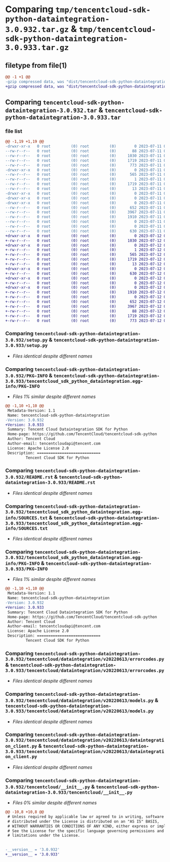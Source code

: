 # Comparing `tmp/tencentcloud-sdk-python-dataintegration-3.0.932.tar.gz` & `tmp/tencentcloud-sdk-python-dataintegration-3.0.933.tar.gz`

## filetype from file(1)

```diff
@@ -1 +1 @@
-gzip compressed data, was "dist/tencentcloud-sdk-python-dataintegration-3.0.932.tar", last modified: Tue Jul 11 00:41:13 2023, max compression
+gzip compressed data, was "dist/tencentcloud-sdk-python-dataintegration-3.0.933.tar", last modified: Wed Jul 12 00:27:42 2023, max compression
```

## Comparing `tencentcloud-sdk-python-dataintegration-3.0.932.tar` & `tencentcloud-sdk-python-dataintegration-3.0.933.tar`

### file list

```diff
@@ -1,19 +1,19 @@
-drwxr-xr-x   0 root         (0) root         (0)        0 2023-07-11 00:41:13.000000 tencentcloud-sdk-python-dataintegration-3.0.932/
--rw-r--r--   0 root         (0) root         (0)       88 2023-07-11 00:41:13.000000 tencentcloud-sdk-python-dataintegration-3.0.932/setup.cfg
--rw-r--r--   0 root         (0) root         (0)     1030 2023-07-11 00:41:13.000000 tencentcloud-sdk-python-dataintegration-3.0.932/setup.py
--rw-r--r--   0 root         (0) root         (0)     1719 2023-07-11 00:41:13.000000 tencentcloud-sdk-python-dataintegration-3.0.932/PKG-INFO
--rw-r--r--   0 root         (0) root         (0)      773 2023-07-11 00:41:13.000000 tencentcloud-sdk-python-dataintegration-3.0.932/README.rst
-drwxr-xr-x   0 root         (0) root         (0)        0 2023-07-11 00:41:13.000000 tencentcloud-sdk-python-dataintegration-3.0.932/tencentcloud_sdk_python_dataintegration.egg-info/
--rw-r--r--   0 root         (0) root         (0)      565 2023-07-11 00:41:13.000000 tencentcloud-sdk-python-dataintegration-3.0.932/tencentcloud_sdk_python_dataintegration.egg-info/SOURCES.txt
--rw-r--r--   0 root         (0) root         (0)        1 2023-07-11 00:41:13.000000 tencentcloud-sdk-python-dataintegration-3.0.932/tencentcloud_sdk_python_dataintegration.egg-info/dependency_links.txt
--rw-r--r--   0 root         (0) root         (0)     1719 2023-07-11 00:41:13.000000 tencentcloud-sdk-python-dataintegration-3.0.932/tencentcloud_sdk_python_dataintegration.egg-info/PKG-INFO
--rw-r--r--   0 root         (0) root         (0)       13 2023-07-11 00:41:13.000000 tencentcloud-sdk-python-dataintegration-3.0.932/tencentcloud_sdk_python_dataintegration.egg-info/top_level.txt
-drwxr-xr-x   0 root         (0) root         (0)        0 2023-07-11 00:41:13.000000 tencentcloud-sdk-python-dataintegration-3.0.932/tencentcloud/
-drwxr-xr-x   0 root         (0) root         (0)        0 2023-07-11 00:41:13.000000 tencentcloud-sdk-python-dataintegration-3.0.932/tencentcloud/dataintegration/
-drwxr-xr-x   0 root         (0) root         (0)        0 2023-07-11 00:41:13.000000 tencentcloud-sdk-python-dataintegration-3.0.932/tencentcloud/dataintegration/v20220613/
--rw-r--r--   0 root         (0) root         (0)      652 2023-07-11 00:41:13.000000 tencentcloud-sdk-python-dataintegration-3.0.932/tencentcloud/dataintegration/v20220613/errorcodes.py
--rw-r--r--   0 root         (0) root         (0)     3967 2023-07-11 00:41:13.000000 tencentcloud-sdk-python-dataintegration-3.0.932/tencentcloud/dataintegration/v20220613/models.py
--rw-r--r--   0 root         (0) root         (0)     1910 2023-07-11 00:41:13.000000 tencentcloud-sdk-python-dataintegration-3.0.932/tencentcloud/dataintegration/v20220613/dataintegration_client.py
--rw-r--r--   0 root         (0) root         (0)        0 2023-07-11 00:41:13.000000 tencentcloud-sdk-python-dataintegration-3.0.932/tencentcloud/dataintegration/v20220613/__init__.py
--rw-r--r--   0 root         (0) root         (0)        0 2023-07-11 00:41:13.000000 tencentcloud-sdk-python-dataintegration-3.0.932/tencentcloud/dataintegration/__init__.py
--rw-r--r--   0 root         (0) root         (0)      630 2023-07-11 00:41:13.000000 tencentcloud-sdk-python-dataintegration-3.0.932/tencentcloud/__init__.py
+drwxr-xr-x   0 root         (0) root         (0)        0 2023-07-12 00:27:42.000000 tencentcloud-sdk-python-dataintegration-3.0.933/
+-rw-r--r--   0 root         (0) root         (0)     1030 2023-07-12 00:27:42.000000 tencentcloud-sdk-python-dataintegration-3.0.933/setup.py
+drwxr-xr-x   0 root         (0) root         (0)        0 2023-07-12 00:27:42.000000 tencentcloud-sdk-python-dataintegration-3.0.933/tencentcloud_sdk_python_dataintegration.egg-info/
+-rw-r--r--   0 root         (0) root         (0)        1 2023-07-12 00:27:42.000000 tencentcloud-sdk-python-dataintegration-3.0.933/tencentcloud_sdk_python_dataintegration.egg-info/dependency_links.txt
+-rw-r--r--   0 root         (0) root         (0)      565 2023-07-12 00:27:42.000000 tencentcloud-sdk-python-dataintegration-3.0.933/tencentcloud_sdk_python_dataintegration.egg-info/SOURCES.txt
+-rw-r--r--   0 root         (0) root         (0)     1719 2023-07-12 00:27:42.000000 tencentcloud-sdk-python-dataintegration-3.0.933/tencentcloud_sdk_python_dataintegration.egg-info/PKG-INFO
+-rw-r--r--   0 root         (0) root         (0)       13 2023-07-12 00:27:42.000000 tencentcloud-sdk-python-dataintegration-3.0.933/tencentcloud_sdk_python_dataintegration.egg-info/top_level.txt
+drwxr-xr-x   0 root         (0) root         (0)        0 2023-07-12 00:27:42.000000 tencentcloud-sdk-python-dataintegration-3.0.933/tencentcloud/
+-rw-r--r--   0 root         (0) root         (0)      630 2023-07-12 00:27:42.000000 tencentcloud-sdk-python-dataintegration-3.0.933/tencentcloud/__init__.py
+drwxr-xr-x   0 root         (0) root         (0)        0 2023-07-12 00:27:42.000000 tencentcloud-sdk-python-dataintegration-3.0.933/tencentcloud/dataintegration/
+-rw-r--r--   0 root         (0) root         (0)        0 2023-07-12 00:27:42.000000 tencentcloud-sdk-python-dataintegration-3.0.933/tencentcloud/dataintegration/__init__.py
+drwxr-xr-x   0 root         (0) root         (0)        0 2023-07-12 00:27:42.000000 tencentcloud-sdk-python-dataintegration-3.0.933/tencentcloud/dataintegration/v20220613/
+-rw-r--r--   0 root         (0) root         (0)     1910 2023-07-12 00:27:42.000000 tencentcloud-sdk-python-dataintegration-3.0.933/tencentcloud/dataintegration/v20220613/dataintegration_client.py
+-rw-r--r--   0 root         (0) root         (0)        0 2023-07-12 00:27:42.000000 tencentcloud-sdk-python-dataintegration-3.0.933/tencentcloud/dataintegration/v20220613/__init__.py
+-rw-r--r--   0 root         (0) root         (0)      652 2023-07-12 00:27:42.000000 tencentcloud-sdk-python-dataintegration-3.0.933/tencentcloud/dataintegration/v20220613/errorcodes.py
+-rw-r--r--   0 root         (0) root         (0)     3967 2023-07-12 00:27:42.000000 tencentcloud-sdk-python-dataintegration-3.0.933/tencentcloud/dataintegration/v20220613/models.py
+-rw-r--r--   0 root         (0) root         (0)       88 2023-07-12 00:27:42.000000 tencentcloud-sdk-python-dataintegration-3.0.933/setup.cfg
+-rw-r--r--   0 root         (0) root         (0)     1719 2023-07-12 00:27:42.000000 tencentcloud-sdk-python-dataintegration-3.0.933/PKG-INFO
+-rw-r--r--   0 root         (0) root         (0)      773 2023-07-12 00:27:42.000000 tencentcloud-sdk-python-dataintegration-3.0.933/README.rst
```

### Comparing `tencentcloud-sdk-python-dataintegration-3.0.932/setup.py` & `tencentcloud-sdk-python-dataintegration-3.0.933/setup.py`

 * *Files identical despite different names*

### Comparing `tencentcloud-sdk-python-dataintegration-3.0.932/PKG-INFO` & `tencentcloud-sdk-python-dataintegration-3.0.933/tencentcloud_sdk_python_dataintegration.egg-info/PKG-INFO`

 * *Files 1% similar despite different names*

```diff
@@ -1,10 +1,10 @@
 Metadata-Version: 1.1
 Name: tencentcloud-sdk-python-dataintegration
-Version: 3.0.932
+Version: 3.0.933
 Summary: Tencent Cloud Dataintegration SDK for Python
 Home-page: https://github.com/TencentCloud/tencentcloud-sdk-python
 Author: Tencent Cloud
 Author-email: tencentcloudapi@tencent.com
 License: Apache License 2.0
 Description: ============================
         Tencent Cloud SDK for Python
```

### Comparing `tencentcloud-sdk-python-dataintegration-3.0.932/README.rst` & `tencentcloud-sdk-python-dataintegration-3.0.933/README.rst`

 * *Files identical despite different names*

### Comparing `tencentcloud-sdk-python-dataintegration-3.0.932/tencentcloud_sdk_python_dataintegration.egg-info/SOURCES.txt` & `tencentcloud-sdk-python-dataintegration-3.0.933/tencentcloud_sdk_python_dataintegration.egg-info/SOURCES.txt`

 * *Files identical despite different names*

### Comparing `tencentcloud-sdk-python-dataintegration-3.0.932/tencentcloud_sdk_python_dataintegration.egg-info/PKG-INFO` & `tencentcloud-sdk-python-dataintegration-3.0.933/PKG-INFO`

 * *Files 1% similar despite different names*

```diff
@@ -1,10 +1,10 @@
 Metadata-Version: 1.1
 Name: tencentcloud-sdk-python-dataintegration
-Version: 3.0.932
+Version: 3.0.933
 Summary: Tencent Cloud Dataintegration SDK for Python
 Home-page: https://github.com/TencentCloud/tencentcloud-sdk-python
 Author: Tencent Cloud
 Author-email: tencentcloudapi@tencent.com
 License: Apache License 2.0
 Description: ============================
         Tencent Cloud SDK for Python
```

### Comparing `tencentcloud-sdk-python-dataintegration-3.0.932/tencentcloud/dataintegration/v20220613/errorcodes.py` & `tencentcloud-sdk-python-dataintegration-3.0.933/tencentcloud/dataintegration/v20220613/errorcodes.py`

 * *Files identical despite different names*

### Comparing `tencentcloud-sdk-python-dataintegration-3.0.932/tencentcloud/dataintegration/v20220613/models.py` & `tencentcloud-sdk-python-dataintegration-3.0.933/tencentcloud/dataintegration/v20220613/models.py`

 * *Files identical despite different names*

### Comparing `tencentcloud-sdk-python-dataintegration-3.0.932/tencentcloud/dataintegration/v20220613/dataintegration_client.py` & `tencentcloud-sdk-python-dataintegration-3.0.933/tencentcloud/dataintegration/v20220613/dataintegration_client.py`

 * *Files identical despite different names*

### Comparing `tencentcloud-sdk-python-dataintegration-3.0.932/tencentcloud/__init__.py` & `tencentcloud-sdk-python-dataintegration-3.0.933/tencentcloud/__init__.py`

 * *Files 0% similar despite different names*

```diff
@@ -10,8 +10,8 @@
 # Unless required by applicable law or agreed to in writing, software
 # distributed under the License is distributed on an "AS IS" BASIS,
 # WITHOUT WARRANTIES OR CONDITIONS OF ANY KIND, either express or implied.
 # See the License for the specific language governing permissions and
 # limitations under the License.
 
 
-__version__ = '3.0.932'
+__version__ = '3.0.933'
```

